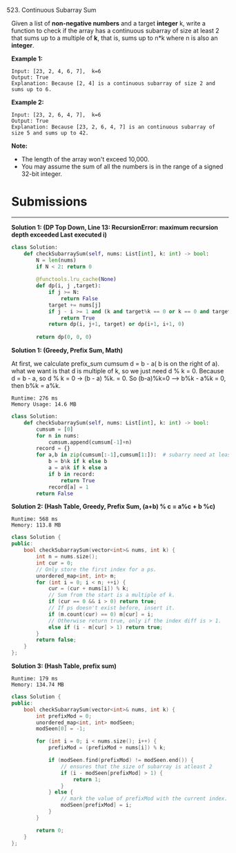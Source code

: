 523. Continuous Subarray Sum

Given a list of **non-negative numbers** and a target **integer** k, write a function to check if the array has a continuous subarray of size at least 2 that sums up to a multiple of **k**, that is, sums up to n\*k where n is also an **integer**.

 

**Example 1:**
```
Input: [23, 2, 4, 6, 7],  k=6
Output: True
Explanation: Because [2, 4] is a continuous subarray of size 2 and sums up to 6.
```

**Example 2:**
```
Input: [23, 2, 6, 4, 7],  k=6
Output: True
Explanation: Because [23, 2, 6, 4, 7] is an continuous subarray of size 5 and sums up to 42.
```

**Note:**

* The length of the array won't exceed 10,000.
* You may assume the sum of all the numbers is in the range of a signed 32-bit integer.

# Submissions
---
**Solution 1: (DP Top Down, Line 13: RecursionError: maximum recursion depth exceeded
Last executed i)**
```python
class Solution:
    def checkSubarraySum(self, nums: List[int], k: int) -> bool:
        N = len(nums)
        if N < 2: return 0
        
        @functools.lru_cache(None)
        def dp(i, j ,target):
            if j >= N:
                return False
            target += nums[j]
            if j - i >= 1 and (k and target%k == 0 or k == 0 and target == 0):
                return True
            return dp(i, j+1, target) or dp(i+1, i+1, 0)
            
        return dp(0, 0, 0)
```

**Solution 1: (Greedy, Prefix Sum, Math)**

At first, we calculate prefix_sum cumsum
d = b - a( b is on the right of a).
what we want is that d is multiple of k, so we just need d % k = 0.
Because d = b - a, so d % k = 0 -> (b - a) %k. = 0.
So (b-a)%k=0 --> b%k - a%k = 0, then b%k = a%k.

```
Runtime: 276 ms
Memory Usage: 14.6 MB
```
```python
class Solution:
    def checkSubarraySum(self, nums: List[int], k: int) -> bool:
        cumsum = [0]
        for n in nums:
            cumsum.append(cumsum[-1]+n)
        record = {}
        for a,b in zip(cumsum[:-1],cumsum[1:]):  # subarry need at least 2 elements
            b = b%k if k else b
            a = a%k if k else a
            if b in record:
                return True
            record[a] = 1 
        return False
```

**Solution 2: (Hash Table, Greedy, Prefix Sum, (a+b) % c = a%c + b %c)**
```
Runtime: 568 ms
Memory: 113.8 MB
```
```c++
class Solution {
public:
    bool checkSubarraySum(vector<int>& nums, int k) {
        int n = nums.size();
        int cur = 0;
        // Only store the first index for a ps.
        unordered_map<int, int> m;
        for (int i = 0; i < n; ++i) {
            cur = (cur + nums[i]) % k;
            // Sum from the start is a multiple of k.
            if (cur == 0 && i > 0) return true;
            // If ps doesn't exist before, insert it.
            if (m.count(cur) == 0) m[cur] = i;
            // Otherwise return true, only if the index diff is > 1.
            else if (i - m[cur] > 1) return true;
        }
        return false;
    }
};
```

**Solution 3: (Hash Table, prefix sum)**
```
Runtime: 179 ms
Memory: 134.74 MB
```
```c++
class Solution {
public:
    bool checkSubarraySum(vector<int>& nums, int k) {
        int prefixMod = 0;
        unordered_map<int, int> modSeen;
        modSeen[0] = -1;

        for (int i = 0; i < nums.size(); i++) {
            prefixMod = (prefixMod + nums[i]) % k;

            if (modSeen.find(prefixMod) != modSeen.end()) {
                // ensures that the size of subarray is atleast 2
                if (i - modSeen[prefixMod] > 1) {
                    return 1;
                }
            } else {
                // mark the value of prefixMod with the current index.
                modSeen[prefixMod] = i;
            }
        }

        return 0;
    }
};
```
